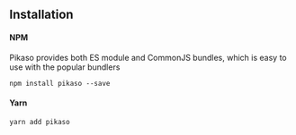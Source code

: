 ## Installation

#### NPM

Pikaso provides both ES module and CommonJS bundles, which is easy to use with the popular bundlers

```npm install pikaso --save```

#### Yarn
`yarn add pikaso`


#### <script> tag

Pikaso also supports UMD loading

```<srcipt src="https://unpkg.com/pikaso@latest/umd/pikaso.min.js" type="text/javascript" />```

